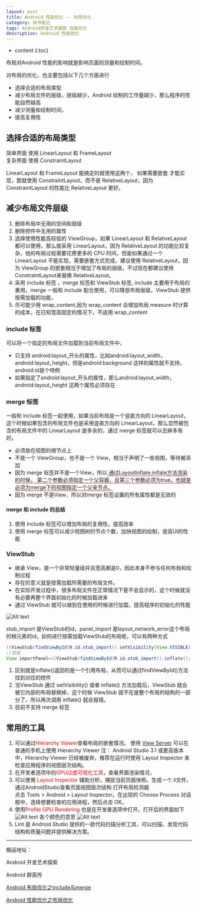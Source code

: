 ```yaml
---
layout: post
title: Android 性能优化 -- 布局优化
category: 读书笔记
tags: Android开发艺术探索 性能优化
description: Android 性能优化
---
```


* content
{:toc}

布局对Android 性能的影响就是影响页面的测量和绘制时间。

对布局的优化，也主要包括以下几个方面进行
* 选择合适的布局类型
* 减少布局文件的层级，层级越少，Android 绘制的工作量越少，那么程序的性能自然越高
* 减少测量和绘制时间，
* 提高复用性

## 选择合适的布局类型

简单界面 使用 LinearLayout 和 FrameLayout   
复杂界面 使用 ConstraintLayout

LinearLayout 和 FrameLayout 能搞定的就使用这两个，
如果需要嵌套 才能实现，那就使用 ConstraintLayout，而不是 RelativeLayout，因为 ConstraintLayout 的性能比 RelativeLayout 更好。

## 减少布局文件层级
1. 删除布局中无用的空间和层级
2. 删除控件中无用的属性
2. 选择使用性能高较低的 ViewGroup，如果 LinearLayout 和 RelativeLayout 都可以使用，那么就采用 LinearLayout，因为 RelativeLayout 的功能比较复杂，他的布局过程需要花费更多的 CPU 时间，但是如果通过一个 LinearLayout 不能实现，需要嵌套方式完成，建议使用 RelativeLayout，因为 ViewGroup 的嵌套相当于增加了布局的层级，不过现在都建议使用 ConstraintLayout来替换 RelativeLayout。
3. 采用 include 标签 ，merge 标签和 ViewStub 标签,
   include 主要用于布局的重用，merge 一般和 include 配合使用，可以降低布局层级，ViewStub 提供按需加载的功能，
4. 尽可能少用 wrap_content,因为 wrap_content 会增加布局 measure 时计算的成本，在已知宽高固定的情况下，不适用 wrap_content


### include 标签
可以将一个指定的布局文件加载到当前布局文件中，
* 只支持 android:layout_开头的属性，比如android:layout_width， android:layout_height，但是android:background 这样的属性就不支持，android:id是个特例
* 如果指定了android:layout_开头的属性，那么android:layout_width， android:layout_height 这两个属性必须存在

### merge 标签
一般和 include 标签一起使用，如果当前布局是一个竖直方向的 LinearLayout，这个时候如果包含的布局文件也是采用竖直方向的 LinearLayout，那么显然被包含的布局文件中的 LinearLayout 是多余的，通过 merge 标签就可以去掉多有的，
* 必须放在视图的根节点上
* 不是一个 ViewGroup，也不是一个 View，相当于声明了一些视图，等待被添加
* 因为 merge 标签并不是一个View，所以<span style="border-bottom:1px solid red;"> 通过LayoutInflate.inflate方法渲染的时候， 第二个参数必须指定一个父容器，且第三个参数必须为true，也就是必须为merge下的视图指定一个父亲节点。</span>
* 因为 merge 不是View，所以对merge 标签设置的所有属性都是无效的

#### merge 和 include 的总结
1. 使用 include 标签可以增加布局的复用性，提高效率
2. 使用 merge 标签可以减少视图树的节点个数，加快视图的绘制，提高UI的性能

### ViewStub
* 继承 View，是一个非常轻量级并且宽高都是0，因此本身不参与任何布局和绘制过程
* 存在的意义就是按需加载所需要的布局文件。
* 在实际开发过程中，很多布局文件在正常情况下是不会显示的，这个时候就没有必要再整个界面初始化的时候加载进来
* 通过 ViewStub 就可以做到在使用的时候进行加载，提高程序的初始化的性能


![Alt text](../../../../../article-detail/images/1465729201927.png)

stub_import 是ViewStub的id，panel_import 是layout_network_error这个布局的根元素的id，如何进行按需加载ViewStub的布局呢，可以有两种方式
``` java
((ViewStub)findViewById(R.id.stub_import)).setVisibility(View.VISIBLE);
//或者
View importPanel=((ViewStub)findViewById(R.id.stub_import)).inflate();
```
1. 区别就是inflate()返回的是一个引用布局，从而可以通过findViewById()方法找到对应的控件
2. 当ViewStub 通过 setVisibility() 或者 inflate() 方法加载后，ViewStub 就会被它内部的布局替换掉，这个时候 ViewStub 就不在是整个布局的结构的一部分了，所以再次调用 inflate() 就会报错。
3. 目前不支持 merge 标签

## 常用的工具

1. 可以通过<font color="#ff000" >Hierarchy Viewer</font>查看布局的嵌套情况。 使用 [View Server](https://github.com/romainguy/ViewServer) 可以在普通的手机上使用 Hierarchy Viewer
    注： Android Studio 3.1 或更高版本中，Hierarchy Viewer 已经被废弃，推荐在运行时使用 Layout Inspector 来检查应用程序的视图层次结构。
2. 在开发者选项中的<font color="#ff000" >GPU过度可视化工具</font>，查看界面渲染情况，
3. 可以使用<font color="#ff000" > Layout Inspector </font>辅助分析。捕捉当前页面快照。生成一个.li文件，通过AndroidStudio查看页面视图层次结构
    打开布局检测器  
    点击 Tools > Android > Layout Inspector。在出现的 Choose Process 对话框中，选择想要检查的应用进程，然后点击 OK。
4. 使用<font color="#ff000" >Profile GPU Rendering </font>也是在开发者选项中打开。打开后的界面如下
    ![Alt text](../../../../../article-detail/images/carsetting_1.png)
   各个颜色的意思
    ![Alt text](../../../../../article-detail/images/carsetting_2.png)
5. Lint 是 Android Studio 提供的一款代码扫描分析工具，可以扫描、发现代码结构和质量问题并提供解决方案。    


---   
搬运地址：    

Android 开发艺术探索      

Android 群英传     

[Android 布局优化之include与merge](https://blog.csdn.net/a740169405/article/details/50473909)

[Android 性能优化之布局优化](https://henleylee.github.io/posts/2019/d59595e2.html)
